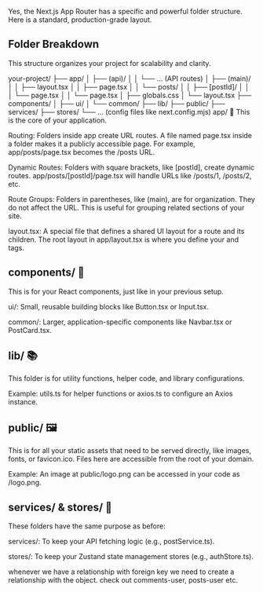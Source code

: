 Yes, the Next.js App Router has a specific and powerful folder structure. Here is a standard, production-grade layout.

## Folder Breakdown
This structure organizes your project for scalability and clarity.

your-project/
├── app/
│   ├── (api)/
│   │   └── ... (API routes)
│   ├── (main)/
│   │   ├── layout.tsx
│   │   ├── page.tsx
│   │   └── posts/
│   │       ├── [postId]/
│   │       │   └── page.tsx
│   │       └── page.tsx
│   ├── globals.css
│   └── layout.tsx
├── components/
│   ├── ui/
│   └── common/
├── lib/
├── public/
├── services/
├── stores/
└── ... (config files like next.config.mjs)
app/ 📂
This is the core of your application.

Routing: Folders inside app create URL routes. A file named page.tsx inside a folder makes it a publicly accessible page. For example, app/posts/page.tsx becomes the /posts URL.

Dynamic Routes: Folders with square brackets, like [postId], create dynamic routes. app/posts/[postId]/page.tsx will handle URLs like /posts/1, /posts/2, etc.

Route Groups: Folders in parentheses, like (main), are for organization. They do not affect the URL. This is useful for grouping related sections of your site.

layout.tsx: A special file that defines a shared UI layout for a route and its children. The root layout in app/layout.tsx is where you define your <html> and <body> tags.

## components/ 🧩
This is for your React components, just like in your previous setup.

ui/: Small, reusable building blocks like Button.tsx or Input.tsx.

common/: Larger, application-specific components like Navbar.tsx or PostCard.tsx.

## lib/ 📚
This folder is for utility functions, helper code, and library configurations.

Example: utils.ts for helper functions or axios.ts to configure an Axios instance.

## public/ 🖼️
This is for all your static assets that need to be served directly, like images, fonts, or favicon.ico. Files here are accessible from the root of your domain.

Example: An image at public/logo.png can be accessed in your code as /logo.png.

## services/ & stores/ 📡
These folders have the same purpose as before:

services/: To keep your API fetching logic (e.g., postService.ts).

stores/: To keep your Zustand state management stores (e.g., authStore.ts).



whenever we have a relationship with foreign key we need to create a relationship with the object.
check out comments-user, posts-user etc.